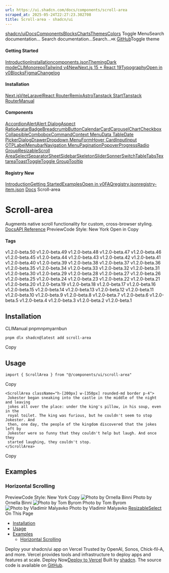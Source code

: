 ```yaml
---
url: https://ui.shadcn.com/docs/components/scroll-area
scraped_at: 2025-05-24T22:27:23.302708
title: Scroll-area - shadcn/ui
---
```


[shadcn/ui](https://ui.shadcn.com/)[Docs](https://ui.shadcn.com/docs/installation)[Components](https://ui.shadcn.com/docs/components)[Blocks](https://ui.shadcn.com/blocks)[Charts](https://ui.shadcn.com/charts)[Themes](https://ui.shadcn.com/themes)[Colors](https://ui.shadcn.com/colors)
Toggle MenuSearch documentation...
Search documentation...Search...`⌘K`
[GitHub](https://github.com/shadcn-ui/ui)Toggle theme
#### Getting Started 
[Introduction](https://ui.shadcn.com/docs)[Installation](https://ui.shadcn.com/docs/installation)[components.json](https://ui.shadcn.com/docs/components-json)[Theming](https://ui.shadcn.com/docs/theming)[Dark mode](https://ui.shadcn.com/docs/dark-mode)[CLI](https://ui.shadcn.com/docs/cli)[Monorepo](https://ui.shadcn.com/docs/monorepo)[Tailwind v4New](https://ui.shadcn.com/docs/tailwind-v4)[Next.js 15 + React 19](https://ui.shadcn.com/docs/react-19)[Typography](https://ui.shadcn.com/docs/components/typography)[Open in v0](https://ui.shadcn.com/docs/v0)[Blocks](https://ui.shadcn.com/docs/blocks)[Figma](https://ui.shadcn.com/docs/figma)[Changelog](https://ui.shadcn.com/docs/changelog)
#### Installation 
[Next.js](https://ui.shadcn.com/docs/installation/next)[Vite](https://ui.shadcn.com/docs/installation/vite)[Laravel](https://ui.shadcn.com/docs/installation/laravel)[React Router](https://ui.shadcn.com/docs/installation/react-router)[Remix](https://ui.shadcn.com/docs/installation/remix)[Astro](https://ui.shadcn.com/docs/installation/astro)[Tanstack Start](https://ui.shadcn.com/docs/installation/tanstack)[Tanstack Router](https://ui.shadcn.com/docs/installation/tanstack-router)[Manual](https://ui.shadcn.com/docs/installation/manual)
#### Components 
[Accordion](https://ui.shadcn.com/docs/components/accordion)[Alert](https://ui.shadcn.com/docs/components/alert)[Alert Dialog](https://ui.shadcn.com/docs/components/alert-dialog)[Aspect Ratio](https://ui.shadcn.com/docs/components/aspect-ratio)[Avatar](https://ui.shadcn.com/docs/components/avatar)[Badge](https://ui.shadcn.com/docs/components/badge)[Breadcrumb](https://ui.shadcn.com/docs/components/breadcrumb)[Button](https://ui.shadcn.com/docs/components/button)[Calendar](https://ui.shadcn.com/docs/components/calendar)[Card](https://ui.shadcn.com/docs/components/card)[Carousel](https://ui.shadcn.com/docs/components/carousel)[Chart](https://ui.shadcn.com/docs/components/chart)[Checkbox](https://ui.shadcn.com/docs/components/checkbox)[Collapsible](https://ui.shadcn.com/docs/components/collapsible)[Combobox](https://ui.shadcn.com/docs/components/combobox)[Command](https://ui.shadcn.com/docs/components/command)[Context Menu](https://ui.shadcn.com/docs/components/context-menu)[Data Table](https://ui.shadcn.com/docs/components/data-table)[Date Picker](https://ui.shadcn.com/docs/components/date-picker)[Dialog](https://ui.shadcn.com/docs/components/dialog)[Drawer](https://ui.shadcn.com/docs/components/drawer)[Dropdown Menu](https://ui.shadcn.com/docs/components/dropdown-menu)[Form](https://ui.shadcn.com/docs/components/form)[Hover Card](https://ui.shadcn.com/docs/components/hover-card)[Input](https://ui.shadcn.com/docs/components/input)[Input OTP](https://ui.shadcn.com/docs/components/input-otp)[Label](https://ui.shadcn.com/docs/components/label)[Menubar](https://ui.shadcn.com/docs/components/menubar)[Navigation Menu](https://ui.shadcn.com/docs/components/navigation-menu)[Pagination](https://ui.shadcn.com/docs/components/pagination)[Popover](https://ui.shadcn.com/docs/components/popover)[Progress](https://ui.shadcn.com/docs/components/progress)[Radio Group](https://ui.shadcn.com/docs/components/radio-group)[Resizable](https://ui.shadcn.com/docs/components/resizable)[Scroll Area](https://ui.shadcn.com/docs/components/scroll-area)[Select](https://ui.shadcn.com/docs/components/select)[Separator](https://ui.shadcn.com/docs/components/separator)[Sheet](https://ui.shadcn.com/docs/components/sheet)[Sidebar](https://ui.shadcn.com/docs/components/sidebar)[Skeleton](https://ui.shadcn.com/docs/components/skeleton)[Slider](https://ui.shadcn.com/docs/components/slider)[Sonner](https://ui.shadcn.com/docs/components/sonner)[Switch](https://ui.shadcn.com/docs/components/switch)[Table](https://ui.shadcn.com/docs/components/table)[Tabs](https://ui.shadcn.com/docs/components/tabs)[Textarea](https://ui.shadcn.com/docs/components/textarea)[Toast](https://ui.shadcn.com/docs/components/toast)[Toggle](https://ui.shadcn.com/docs/components/toggle)[Toggle Group](https://ui.shadcn.com/docs/components/toggle-group)[Tooltip](https://ui.shadcn.com/docs/components/tooltip)
#### Registry New
[Introduction](https://ui.shadcn.com/docs/registry)[Getting Started](https://ui.shadcn.com/docs/registry/getting-started)[Examples](https://ui.shadcn.com/docs/registry/examples)[Open in v0](https://ui.shadcn.com/docs/registry/open-in-v0)[FAQ](https://ui.shadcn.com/docs/registry/faq)[registry.json](https://ui.shadcn.com/docs/registry/registry-json)[registry-item.json](https://ui.shadcn.com/docs/registry/registry-item-json)
[Docs](https://ui.shadcn.com/docs)
Scroll-area
# Scroll-area
Augments native scroll functionality for custom, cross-browser styling.
[Docs](https://www.radix-ui.com/docs/primitives/components/scroll-area)[API Reference](https://www.radix-ui.com/docs/primitives/components/scroll-area#api-reference)
PreviewCode
Style: New York
Open in Copy
#### Tags
v1.2.0-beta.50
v1.2.0-beta.49
v1.2.0-beta.48
v1.2.0-beta.47
v1.2.0-beta.46
v1.2.0-beta.45
v1.2.0-beta.44
v1.2.0-beta.43
v1.2.0-beta.42
v1.2.0-beta.41
v1.2.0-beta.40
v1.2.0-beta.39
v1.2.0-beta.38
v1.2.0-beta.37
v1.2.0-beta.36
v1.2.0-beta.35
v1.2.0-beta.34
v1.2.0-beta.33
v1.2.0-beta.32
v1.2.0-beta.31
v1.2.0-beta.30
v1.2.0-beta.29
v1.2.0-beta.28
v1.2.0-beta.27
v1.2.0-beta.26
v1.2.0-beta.25
v1.2.0-beta.24
v1.2.0-beta.23
v1.2.0-beta.22
v1.2.0-beta.21
v1.2.0-beta.20
v1.2.0-beta.19
v1.2.0-beta.18
v1.2.0-beta.17
v1.2.0-beta.16
v1.2.0-beta.15
v1.2.0-beta.14
v1.2.0-beta.13
v1.2.0-beta.12
v1.2.0-beta.11
v1.2.0-beta.10
v1.2.0-beta.9
v1.2.0-beta.8
v1.2.0-beta.7
v1.2.0-beta.6
v1.2.0-beta.5
v1.2.0-beta.4
v1.2.0-beta.3
v1.2.0-beta.2
v1.2.0-beta.1
## [](https://ui.shadcn.com/docs/components/scroll-area#installation)Installation
CLIManual
pnpmnpmyarnbun
```
pnpm dlx shadcn@latest add scroll-area

```

Copy
## [](https://ui.shadcn.com/docs/components/scroll-area#usage)Usage
```
import { ScrollArea } from "@/components/ui/scroll-area"
```
Copy
```
<ScrollArea className="h-[200px] w-[350px] rounded-md border p-4">
 Jokester began sneaking into the castle in the middle of the night and leaving
 jokes all over the place: under the king's pillow, in his soup, even in the
 royal toilet. The king was furious, but he couldn't seem to stop Jokester. And
 then, one day, the people of the kingdom discovered that the jokes left by
 Jokester were so funny that they couldn't help but laugh. And once they
 started laughing, they couldn't stop.
</ScrollArea>
```
Copy
## [](https://ui.shadcn.com/docs/components/scroll-area#examples)Examples
### [](https://ui.shadcn.com/docs/components/scroll-area#horizontal-scrolling)Horizontal Scrolling
PreviewCode
Style: New York
Copy
![Photo by Ornella Binni](https://ui.shadcn.com/_next/image?url=https%3A%2F%2Fimages.unsplash.com%2Fphoto-1465869185982-5a1a7522cbcb%3Fauto%3Dformat%26fit%3Dcrop%26w%3D300%26q%3D80&w=640&q=75)
Photo by Ornella Binni
![Photo by Tom Byrom](https://ui.shadcn.com/_next/image?url=https%3A%2F%2Fimages.unsplash.com%2Fphoto-1548516173-3cabfa4607e9%3Fauto%3Dformat%26fit%3Dcrop%26w%3D300%26q%3D80&w=640&q=75)
Photo by Tom Byrom
![Photo by Vladimir Malyavko](https://ui.shadcn.com/_next/image?url=https%3A%2F%2Fimages.unsplash.com%2Fphoto-1494337480532-3725c85fd2ab%3Fauto%3Dformat%26fit%3Dcrop%26w%3D300%26q%3D80&w=640&q=75)
Photo by Vladimir Malyavko
[Resizable](https://ui.shadcn.com/docs/components/resizable)[Select](https://ui.shadcn.com/docs/components/select)
On This Page
  * [Installation](https://ui.shadcn.com/docs/components/scroll-area#installation)
  * [Usage](https://ui.shadcn.com/docs/components/scroll-area#usage)
  * [Examples](https://ui.shadcn.com/docs/components/scroll-area#examples)
    * [Horizontal Scrolling](https://ui.shadcn.com/docs/components/scroll-area#horizontal-scrolling)


Deploy your shadcn/ui app on Vercel
Trusted by OpenAI, Sonos, Chick-fil-A, and more.
Vercel provides tools and infrastructure to deploy apps and features at scale.
Deploy Now[Deploy to Vercel](https://vercel.com/new?utm_source=shadcn_site&utm_medium=web&utm_campaign=docs_cta_deploy_now_callout)
Built by [shadcn](https://twitter.com/shadcn). The source code is available on [GitHub](https://github.com/shadcn-ui/ui).


